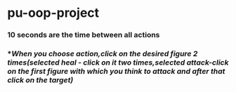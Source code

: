 # pu-oop-project

### **10 seconds are the time between all actions**
### **When you choose action,click on the desired figure 2 times(selected heal - click on it two times,selected attack-click on the first figure with which you think to attack and after that click on the target)*